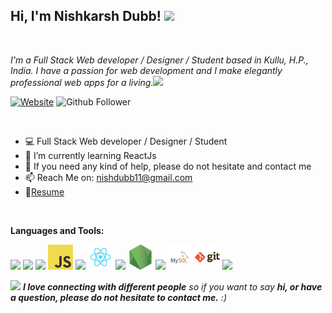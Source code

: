 <h2> Hi, I'm Nishkarsh Dubb! <img src="https://media1.giphy.com/media/bcKmIWkUMCjVm/giphy.gif?cid=ecf05e47p1lcljo9i8u8ycx1joycd81n3jmtcmcfrpzeplsf&rid=giphy.gif" width="100"></h2>
<br>
<p><em>I'm a Full Stack Web developer / Designer / Student based in Kullu, H.P., India. I have a passion for web development and I make elegantly professional web apps for a living.<img src="https://media.giphy.com/media/WUlplcMpOCEmTGBtBW/giphy.gif" width="30"> 
</em></p>

[![Website](https://img.shields.io/website?style=for-the-badge&up_color=green&url=http%3A%2F%2Fnishkarshdubb-fullstack.herokuapp.com%2F)](http://nishkarshdubb-fullstack.herokuapp.com/)
![Github Follower](https://img.shields.io/github/followers/Nishkarsh01?label=Github%20Followers&style=for-the-badge)
<!--
<img align="right" alt="GIF" src="https://i.pinimg.com/originals/e4/26/70/e426702edf874b181aced1e2fa5c6cde.gif" width="380" height="320" />-->

<br>

- 💻 Full Stack Web developer / Designer / Student
- 🌱 I’m currently learning ReactJs
- 💬 If you need any kind of help, please do not hesitate and contact me
- 📫 Reach Me on: <a href="nishdubb11@gmail.com">nishdubb11@gmail.com</a>
- 📝[Resume](https://docs.google.com/document/d/1CTiUvPGUMO92scMNu0UfiXHL4Lgp3awiv_MdImJjOv4/edit)

<br>

**Languages and Tools:**  

<code><img height="40" src="https://upload.wikimedia.org/wikipedia/commons/thumb/6/61/HTML5_logo_and_wordmark.svg/1200px-HTML5_logo_and_wordmark.svg.png"></code>
<code><img height="40" src="https://upload.wikimedia.org/wikipedia/commons/thumb/d/d5/CSS3_logo_and_wordmark.svg/1200px-CSS3_logo_and_wordmark.svg.png"></code>
<code><img height="40" src="https://i.pinimg.com/originals/be/d3/0d/bed30ddfa5d434e827c775ac9a3b0d38.jpg"></code>
<code><img height="40" src="https://raw.githubusercontent.com/github/explore/80688e429a7d4ef2fca1e82350fe8e3517d3494d/topics/javascript/javascript.png"></code>
<code><img height="40" src="https://miro.medium.com/max/285/1*QR2SBNwG75LyY5uwqWpN3A.png"></code>
<code><img height="40" src="https://raw.githubusercontent.com/github/explore/80688e429a7d4ef2fca1e82350fe8e3517d3494d/topics/react/react.png"></code>
<code><img height="40" src="https://miro.medium.com/max/6668/1*XP-mZOrIqX7OsFInN2ngRQ.png"></code>
<code><img height="40" src="https://raw.githubusercontent.com/github/explore/80688e429a7d4ef2fca1e82350fe8e3517d3494d/topics/nodejs/nodejs.png"></code>
<code><img height="40" src="https://media.glassdoor.com/sqll/433703/mongodb-squarelogo-1564695792753.png"></code>
<code><img height="40" src="https://raw.githubusercontent.com/github/explore/80688e429a7d4ef2fca1e82350fe8e3517d3494d/topics/mysql/mysql.png"></code>
<code><img height="40" src="https://raw.githubusercontent.com/github/explore/80688e429a7d4ef2fca1e82350fe8e3517d3494d/topics/git/git.png"></code>
<code><img height="40" src="https://cdn.worldvectorlogo.com/logos/visual-studio-code.svg"></code>

<img src="https://media.giphy.com/media/LnQjpWaON8nhr21vNW/giphy.gif" width="60"> <em><b>I love connecting with different people</b> so if you want to say <b>hi, or have a question, please do not hesitate to contact me.</b> :)</em>

